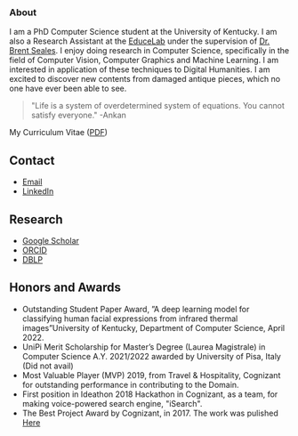 ### About

I am a PhD Computer Science student at the University of Kentucky. I am also a Research Assistant at the [EduceLab](https://educelab.engr.uky.edu/directory) under the supervision of [Dr. Brent Seales](https://educelab.engr.uky.edu/w-brent-seales). I enjoy doing research in Computer Science, specifically in the field of Computer Vision, Computer Graphics and Machine Learning. I am interested in application of these techniques to Digital Humanities. I am excited to discover new contents from damaged antique pieces, which no one have ever been able to see.

>"Life is a system of overdetermined system of equations. You cannot satisfy everyone."
>-Ankan


My Curriculum Vitae ([PDF](abh-curriculum-vitae.pdf))

## Contact
- [Email](mailto:ankan.bhattacharyya@uky.edu)
- [LinkedIn](https://www.linkedin.com/in/ankancs94/)

## Research
- [Google Scholar](https://scholar.google.co.in/citations?user=oGPRM7gAAAAJ&hl=en)
- [ORCID](https://orcid.org/0000-0002-5399-8703)
- [DBLP](https://dblp.org/pid/220/8851.html)

## Honors and Awards
- Outstanding Student Paper Award, ”A deep learning model for classifying human facial expressions from infrared
thermal images”University of Kentucky, Department of Computer Science, April 2022.
-  UniPi Merit Scholarship for Master’s Degree (Laurea Magistrale) in Computer Science A.Y. 2021/2022 awarded by
University of Pisa, Italy (Did not avail)
-  Most Valuable Player (MVP) 2019, from Travel & Hospitality, Cognizant for outstanding performance in contributing to the Domain.
- First position in Ideathon 2018 Hackathon in Cognizant, as a team, for making voice-powered search engine, "iSearch".
- The Best Project Award by Cognizant, in 2017. The work was pulished [Here](https://link.springer.com/article/10.1007/s00521-019-04518-w)


<!--
**iamankan/iamankan** is a ✨ _special_ ✨ repository because its `README.md` (this file) appears on your GitHub profile.

Here are some ideas to get you started:

- 🔭 I’m currently working on ...
- 🌱 I’m currently learning ...
- 👯 I’m looking to collaborate on ...
- 🤔 I’m looking for help with ...
- 💬 Ask me about ...
- 📫 How to reach me: ...
- 😄 Pronouns: ...
- ⚡ Fun fact: ...
-->
